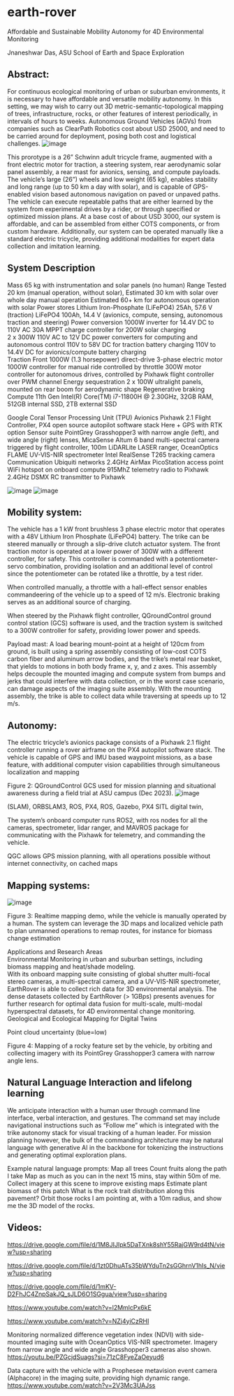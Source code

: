 # earth-rover
Affordable and Sustainable Mobility Autonomy for  4D Environmental Monitoring

Jnaneshwar Das, ASU School of Earth and Space Exploration 


## Abstract: 
For continuous ecological monitoring of urban or suburban environments, it is necessary to have affordable and versatile mobility autonomy. In this setting, we may wish to carry out 3D metric-semantic-topological mapping of trees, infrastructure, rocks, or other features of interest periodically, in intervals of hours to weeks. Autonomous Ground Vehicles (AGVs) from companies such as ClearPath Robotics cost about USD 25000, and need to be carried around for deployment, posing both cost and logistical challenges. 
![image](https://github.com/user-attachments/assets/07d53db6-031a-4a68-9338-75e33c5428a5)


This prorotype is a 26” Schwinn adult tricycle frame, augmented with a front electric motor for traction, a steering system, rear aerodynamic solar panel assembly,  a rear mast for avionics, sensing, and compute payloads. The vehicle’s large (26”) wheels and low weight (65 kg), enables stability and long range (up to 50 km a day with solar), and is capable of GPS-enabled vision based autonomous navigation on paved or unpaved paths. The vehicle can execute repeatable paths that are either learned by the system from experimental drives by a rider, or through specified or optimized mission plans. At a base cost of about USD 3000, our system is affordable, and can be assembled from either COTS components, or from custom hardware. Additionally, our system can be operated manually like a standard electric tricycle, providing additional modalities for expert data collection and imitation learning. 

## System Description 
Mass
65 kg with instrumentation and solar panels (no human)
Range
Tested 20 km (manual operation, without solar), 
Estimated 30 km with solar over whole day manual operation
Estimated 60+ km for autonomous operation with solar 
Power stores
Lithium Iron-Phosphate (LiFePO4) 25Ah, 57.6 V (traction)
LiFePO4 100Ah, 14.4 V (avionics, compute, sensing, autonomous traction and steering)
Power conversion
1000W inverter for 14.4V DC to 110V AC 
30A MPPT charge controller for 200W solar charging  
2 x 300W 110V AC to 12V DC power converters for computing and autonomous control  110V to 58V DC for traction battery charging  110V to 14.4V DC for avionics/compute battery charging  
Traction
Front 1000W (1.3 horsepower) direct-drive 3-phase electric motor 
1000W controller for manual ride controlled by throttle
300W motor controller for autonomous drives, controlled by Pixhawk flight controller over PWM channel 
Energy sequestration
2 x 100W ultralight panels, mounted on rear boom for aerodynamic shape
Regenerative braking 
Compute
11th Gen Intel(R) Core(TM) i7-11800H @ 2.30GHz, 32GB RAM, 512GB internal SSD, 2TB external SSD

Google Coral Tensor Processing Unit (TPU) 
Avionics
Pixhawk 2.1 Flight Controller, PX4 open source autopilot software stack 
Here + GPS with RTK option 
Sensor suite 
PointGrey Grasshopper3 with narrow angle (left), and wide angle (right) lenses, 
MicaSense Altum 6 band multi-spectral camera triggered by flight controller, 100m 
LiDARLite LASER ranger, 
OceanOptics FLAME UV-VIS-NIR spectrometer 
Intel RealSense T265 tracking camera  
Communication
Ubiquiti networks 2.4GHz AirMax PicoStation access point
WiFi hotspot on onboard compute 
915MhZ telemetry radio to Pixhawk 
2.4GHz DSMX RC transmitter to Pixhawk 

![image](https://github.com/user-attachments/assets/836d27e1-4022-4540-929a-9dad2fe70606)
![image](https://github.com/user-attachments/assets/10b7eb70-dca8-4777-9c3e-f0e3dd4d7faf)

## Mobility system:  
The vehicle has a 1 kW front brushless 3 phase electric motor that operates with a 48V Lithium Iron Phosphate (LiFePO4) battery. The trike can be steered manually or through a slip-drive clutch actuator system. 
The front traction motor is operated at a lower power of 300W with a different controller, for safety. This controller is commanded with a potentiometer-servo combination, providing isolation and an additional level of control since the potentiometer can be rotated like a throttle, by a test rider. 

When controlled manually, a throttle with a hall-effect sensor enables commandeering of the vehicle up to a speed of 12 m/s. Electronic braking serves as an additional source of charging. 

When steered by the Pixhawk flight controller, QGroundControl ground control station (GCS) software is used, and the traction system is switched to a 300W controller for safety, providing lower power and speeds. 

Payload mast: A load bearing mount-point at a height of 120cm from ground, is built using a spring assembly consisting of low-cost COTS carbon fiber and aluminum arrow bodies, and the trike’s metal rear basket, that yields to motions in both body frame x, y, and z axes. This assembly helps decouple the mounted imaging and compute system from bumps and jerks that could interfere with data collection, or in the worst case scenario, can damage aspects of the imaging suite assembly. With the mounting assembly, the trike is able to collect data while traversing at speeds up to 12 m/s. 


## Autonomy:  
The electric tricycle’s avionics package consists of a Pixhawk 2.1 flight controller running a rover airframe on the PX4 autopilot software stack. The vehicle is capable of GPS and IMU based waypoint missions, as a base feature, with additional computer vision capabilities through simultaneous localization and mapping 

Figure 2: QGroundControl GCS used for mission planning and situational awareness during a field trial at ASU campus (Dec 2023). 
![image](https://github.com/user-attachments/assets/08483f81-e819-4b52-bc0f-bbcd1fadd7ce)


(SLAM), ORBSLAM3, ROS, PX4, ROS, Gazebo, PX4 SITL digital twin, 

The system’s onboard computer runs ROS2, with ros nodes for all the cameras, spectrometer, lidar ranger, and MAVROS package for communicating with the Pixhawk for telemetry, and commanding the vehicle. 

QGC allows GPS mission planning, with all operations possible without internet connectivity, on cached maps

## Mapping systems:
![image](https://github.com/user-attachments/assets/163e7deb-a30d-4436-906e-73c8537e1836)

Figure 3: Realtime mapping demo, while the vehicle is manually operated by a human. The system can leverage the 3D maps and localized vehicle path to plan unmanned operations to remap routes, for instance for biomass change estimation 

Applications and Research Areas  	
Environmental Monitoring in urban and suburban settings, including biomass mapping and heat/shade modeling. 	
With its onboard mapping suite consisting of global shutter multi-focal stereo cameras, a multi-spectral camera, and a UV-VIS-NIR spectrometer, EarthRover is able to collect rich data for 3D environmental analysis. The dense datasets collected by EarthRover (> 1GBps) presents avenues for further research for optimal data fusion for multi-scale, multi-modal hyperspectral datasets, for 4D environmental change monitoring. 
Geological and Ecological Mapping for Digital Twins





Point cloud uncertainty (blue=low)

Figure 4: Mapping of a rocky feature set by the vehicle, by orbiting and collecting imagery with its PointGrey Grasshopper3 camera with narrow angle lens.  

## Natural Language Interaction and lifelong learning
We anticipate interaction with a human user through command line interface, verbal interaction, and gestures. The command set may include navigational instructions such as “Follow me” which is integrated with the trike autonomy stack for visual tracking of a human leader. For mission planning however, the bulk of the commanding architecture may be natural language with generative AI in the backbone for tokenizing the instructions and generating optimal exploration plans.  

Example natural language prompts: 
Map all trees 
Count fruits along the path I take
Map as much as you can in the next 15 mins, stay within 50m of me. 
Collect imagery at this scene to improve existing maps 
Estimate plant biomass of this patch
What is the rock trait distribution along this pavement? 
Orbit those rocks I am pointing at, with a 10m radius, and show me the 3D model of the rocks.  
 
## Videos: 

https://drive.google.com/file/d/1M8JIJIpk5DaTXnk8shY55RajGW9rd4tN/view?usp=sharing



https://drive.google.com/file/d/1zt0DhuATs35bWYduTn2sGGhrnV1hIs_N/view?usp=sharing

https://drive.google.com/file/d/1mKV-D2FhJC4ZnpSakJQ_sJLD6O1SGgua/view?usp=sharing



https://www.youtube.com/watch?v=l2MmlcPx6kE



https://www.youtube.com/watch?v=NZj4yiCzRHI



Monitoring normalized difference vegetation index (NDVI) with side-mounted imaging suite with OceanOptics VIS-NIR spectrometer. Imagery from narrow angle and wide angle Grasshopper3 cameras also shown. 
https://youtu.be/PZGcjdSuags?si=71zC8FyeZaOeyud6

Data capture with the vehicle with a Prophesee metavision event camera (Alphacore) in the imaging suite, providing high dynamic range. 
https://www.youtube.com/watch?v=2V3Mc3UAJss

